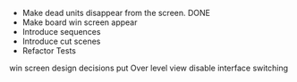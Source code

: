 * Make dead units disappear from the screen. DONE
* Make board win screen appear
* Introduce sequences
* Introduce cut scenes
* Refactor Tests

win screen design decisions
	put Over level view
	disable interface switching